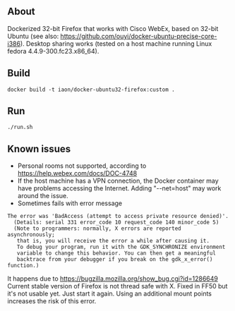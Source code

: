 ## About

Dockerized 32-bit Firefox that works with Cisco WebEx, based on 32-bit Ubuntu (see also: https://github.com/ouyi/docker-ubuntu-precise-core-i386). Desktop sharing works (tested on a host machine running Linux fedora 4.4.9-300.fc23.x86\_64).

## Build

	docker build -t iaon/docker-ubuntu32-firefox:custom .

## Run

`./run.sh`

## Known issues

- Personal rooms not supported, according to https://help.webex.com/docs/DOC-4748
- If the host machine has a VPN connection, the Docker container may have problems accessing the Internet. Adding "--net=host" may work around the issue.
- Sometimes fails with error message
```
The error was 'BadAccess (attempt to access private resource denied)'.
  (Details: serial 331 error_code 10 request_code 140 minor_code 5)
  (Note to programmers: normally, X errors are reported asynchronously;
   that is, you will receive the error a while after causing it.
   To debug your program, run it with the GDK_SYNCHRONIZE environment
   variable to change this behavior. You can then get a meaningful
   backtrace from your debugger if you break on the gdk_x_error() function.)
```

It happens due to https://bugzilla.mozilla.org/show_bug.cgi?id=1286649 Current stable version of Firefox is not thread safe with X. Fixed in FF50 but it's not usable yet.
Just start it again.
Using an additional mount points increases the risk of this error.
